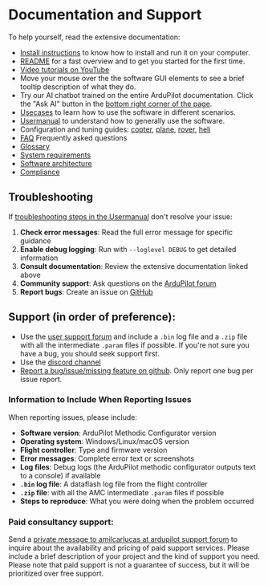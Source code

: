# Documentation and Support

To help yourself, read the extensive documentation:

* [Install instructions](https://ardupilot.github.io/MethodicConfigurator/INSTALL.html) to know how to install and run it on your computer.
* [README](https://ardupilot.github.io/MethodicConfigurator/) for a fast overview and to get you started for the first time.
* [Video tutorials on YouTube](https://www.youtube.com/watch?v=TRfZ6o4mF48&list=PL1oa0qoJ9W_89eMcn4x2PB6o3fyPbheA9)
* Move your mouse over the the software GUI elements to see a brief tooltip description of what they do.
* Try our AI chatbot trained on the entire ArduPilot documentation.
  Click the "Ask AI" button in the [bottom right corner of the page](https://ardupilot.github.io/MethodicConfigurator/).
* [Usecases](https://ardupilot.github.io/MethodicConfigurator/USECASES.html) to learn how to use the software in different scenarios.
* [Usermanual](https://ardupilot.github.io/MethodicConfigurator/USERMANUAL.html) to understand how to generally use the software.
* Configuration and tuning guides: [copter](https://ardupilot.github.io/MethodicConfigurator/TUNING_GUIDE_ArduCopter.html),
  [plane](https://ardupilot.github.io/MethodicConfigurator/TUNING_GUIDE_ArduPlane.html),
  [rover](https://ardupilot.github.io/MethodicConfigurator/TUNING_GUIDE_Rover.html),
  [heli](https://ardupilot.github.io/MethodicConfigurator/TUNING_GUIDE_Heli.html)
* [FAQ](https://ardupilot.github.io/MethodicConfigurator/FAQ.md) Frequently asked questions
* [Glossary](https://ardupilot.github.io/MethodicConfigurator/USERMANUAL.html#glossary)
* [System requirements](https://ardupilot.github.io/MethodicConfigurator/SYSTEM_REQUIREMENTS.html)
* [Software architecture](https://ardupilot.github.io/MethodicConfigurator/ARCHITECTURE.html)
* [Compliance](https://ardupilot.github.io/MethodicConfigurator/COMPLIANCE.html)

## Troubleshooting

If [troubleshooting steps in the Usermanual](https://ardupilot.github.io/MethodicConfigurator/USERMANUAL.html#Troubleshooting) don't resolve your issue:

1. **Check error messages**: Read the full error message for specific guidance
2. **Enable debug logging**: Run with `--loglevel DEBUG` to get detailed information
3. **Consult documentation**: Review the extensive documentation linked above
4. **Community support**: Ask questions on the [ArduPilot forum](https://discuss.ardupilot.org/)
5. **Report bugs**: Create an issue on [GitHub](https://github.com/ArduPilot/MethodicConfigurator/issues)

## Support (in order of preference):

* Use the [user support forum](http://discuss.ardupilot.org/t/new-ardupilot-methodic-configurator-gui/115038/1) and
  include a `.bin` log file and a `.zip` file with all the intermediate `.param` files if possible.
  If you're not sure you have a bug, you should seek support first.
* Use the [discord channel](https://discord.com/channels/674039678562861068/1308233496535371856)
* [Report a bug/issue/missing feature on github](https://github.com/ArduPilot/MethodicConfigurator/issues/new/choose). Only report one bug per issue report.

### Information to Include When Reporting Issues

When reporting issues, please include:

* **Software version**: ArduPilot Methodic Configurator version
* **Operating system**: Windows/Linux/macOS version
* **Flight controller**: Type and firmware version
* **Error messages**: Complete error text or screenshots
* **Log files**: Debug logs (the ArduPilot methodic configurator outputs text to a console) if available
* **`.bin` log file**: A dataflash log file from the flight controller
* **`.zip` file**: with all the AMC intermediate `.param` files if possible
* **Steps to reproduce**: What you were doing when the problem occurred

### Paid consultancy support:

Send a [private message to amilcarlucas at ardupilot support forum](https://discuss.ardupilot.org/u/amilcarlucas/summary) to inquire about the availability
and pricing of paid support services.
Please include a brief description of your project and the kind of support you need.
Please note that paid support is not a guarantee of success, but it will be prioritized over free support.

<!-- Gurubase Widget -->
<script async src="https://widget.gurubase.io/widget.latest.min.js"
    data-widget-id="uE4kxEE4LY3ZSyfNsF5bU6gIOnWGTBOL_e16KwDH-0g"
    data-text="Ask AI"
    data-margins='{"bottom": "1rem", "right": "1rem"}'
    data-light-mode="true"
    id="guru-widget-id">
</script>
